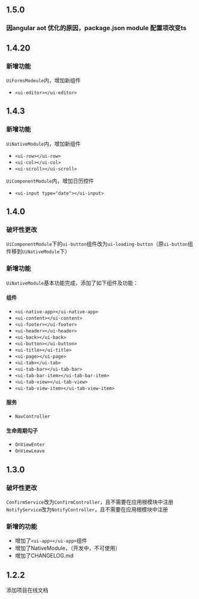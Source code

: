 ## 1.5.0
### 因angular aot 优化的原因，package.json module 配置项改变ts

## 1.4.20
### 新增功能
`UiFormsModeule`内，增加新组件
+ `<ui-editor></ui-editor>`

## 1.4.3
### 新增功能
`UiNativeModule`内，增加新组件
+ `<ui-row></ui-row>`
+ `<ui-col></ui-col>`
+ `<ui-scroll></ui-scroll>`

`UiComponentModule`内，增加日历控件

+ `<ui-input type="date"></ui-input>`

## 1.4.0
### 破坏性更改
`UiComponentModule`下的`ui-button`组件改为`ui-loading-button`（原`ui-button`组件移到`UiNativeModule`下）  

### 新增功能
`UiNativeModule`基本功能完成，添加了如下组件及功能：

#### 组件
+ `<ui-native-app></ui-native-app>`
+ `<ui-content></ui-content>`
+ `<ui-footer></ui-footer>`
+ `<ui-header></ui-header>`
+ `<ui-back></ui-back>`
+ `<ui-button></ui-button>`
+ `<ui-title></ui-title>`
+ `<ui-page></ui-page>`
+ `<ui-tab></ui-tab>`
+ `<ui-tab-bar></ui-tab-bar>`
+ `<ui-tab-bar-item></ui-tab-bar-item>`
+ `<ui-tab-view></ui-tab-view>`
+ `<ui-tab-view-item></ui-tab-view-item>`

#### 服务
+ `NavController`

#### 生命周期勾子
+ `OnViewEnter`
+ `OnViewLeave`


## 1.3.0

### 破坏性更改
`ConfirmService`改为`ConfirmController`，且不需要在应用根模块中注册   
`NotifyService`改为`NotifyController`，且不需要在应用根模块中注册

### 新增的功能

+ 增加了`<ui-app></ui-app>`组件
+ 增加了NativeModule，（开发中，不可使用）
+ 增加了CHANGELOG.md

## 1.2.2

添加项目在线文档
